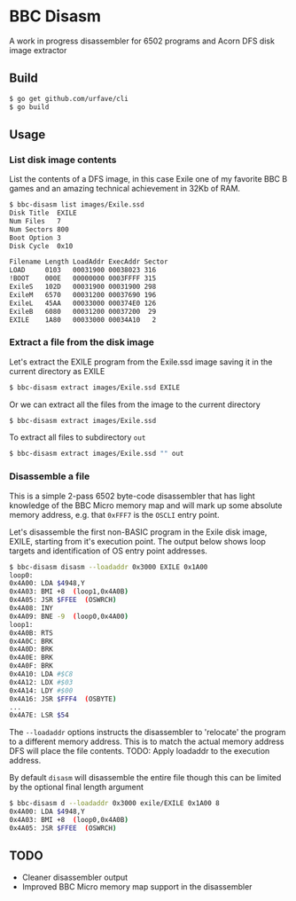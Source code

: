 # BBC Disasm

A work in progress disassembler for 6502 programs and Acorn DFS disk image extractor

## Build

```bash
$ go get github.com/urfave/cli
$ go build
```

## Usage

### List disk image contents
List the contents of a DFS image, in this case Exile one of my favorite BBC B games and an amazing technical achievement in 32Kb of RAM.

```bash
$ bbc-disasm list images/Exile.ssd
Disk Title  EXILE
Num Files   7
Num Sectors 800
Boot Option 3
Disk Cycle  0x10

Filename Length LoadAddr ExecAddr Sector
LOAD     0103   00031900 00038023 316
!BOOT    000E   00000000 0003FFFF 315
ExileS   102D   00031900 00031900 298
ExileM   6570   00031200 00037690 196
ExileL   45AA   00033000 000374E0 126
ExileB   6080   00031200 00037200  29
EXILE    1A80   00033000 00034A10   2
```

### Extract a file from the disk image

Let's extract the EXILE program from the Exile.ssd image saving it in the current directory as EXILE

```bash
$ bbc-disasm extract images/Exile.ssd EXILE
```

Or we can extract all the files from the image to the current directory

```bash
$ bbc-disasm extract images/Exile.ssd
```

To extract all files to subdirectory `out`

```bash
$ bbc-disasm extract images/Exile.ssd "" out
```

### Disassemble a file

This is a simple 2-pass 6502 byte-code disassembler that has light knowledge of the BBC Micro memory map and will mark up some absolute memory address, e.g. that `0xFFF7` is the `OSCLI` entry point.

Let's disassemble the first non-BASIC program in the Exile disk image, EXILE, starting from it's execution point. The output below shows loop targets and identification of OS entry point addresses.

```bash
$ bbc-disasm disasm --loadaddr 0x3000 EXILE 0x1A00
loop0:
0x4A00: LDA $4948,Y
0x4A03: BMI +8  (loop1,0x4A0B)
0x4A05: JSR $FFEE  (OSWRCH)
0x4A08: INY
0x4A09: BNE -9  (loop0,0x4A00)
loop1:
0x4A0B: RTS
0x4A0C: BRK
0x4A0D: BRK
0x4A0E: BRK
0x4A0F: BRK
0x4A10: LDA #$C8
0x4A12: LDX #$03
0x4A14: LDY #$00
0x4A16: JSR $FFF4  (OSBYTE)
...
0x4A7E: LSR $54
```

The `--loadaddr` options instructs the disassembler to 'relocate' the program to a different memory address. This is to match the actual memory address DFS will place the file contents. TODO: Apply loadaddr to the execution address.

By default `disasm` will disassemble the entire file though this can be limited by the optional final length argument

```bash
$ bbc-disasm d --loadaddr 0x3000 exile/EXILE 0x1A00 8
0x4A00: LDA $4948,Y
0x4A03: BMI +8  (loop0,0x4A0B)
0x4A05: JSR $FFEE  (OSWRCH)
```

## TODO

* Cleaner disassembler output
* Improved BBC Micro memory map support in the disassembler
